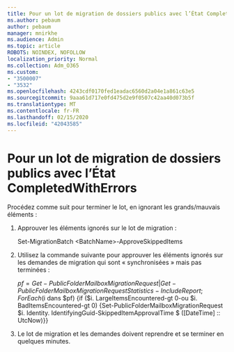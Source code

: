 ```yaml
---
title: Pour un lot de migration de dossiers publics avec l’État CompletedWithErrors
ms.author: pebaum
author: pebaum
manager: mnirkhe
ms.audience: Admin
ms.topic: article
ROBOTS: NOINDEX, NOFOLLOW
localization_priority: Normal
ms.collection: Adm_O365
ms.custom:
- "3500007"
- "3532"
ms.openlocfilehash: 4243cdf0170fed1eadac6560d2a04e1a861c63e5
ms.sourcegitcommit: 9aaa61d717e0fd475d2e9f0507c42aa40d073b5f
ms.translationtype: MT
ms.contentlocale: fr-FR
ms.lasthandoff: 02/15/2020
ms.locfileid: "42043585"
---
```

# <a name="for-public-folder-migration-batch-with-completedwitherrors-status"></a>Pour un lot de migration de dossiers publics avec l’État CompletedWithErrors

Procédez comme suit pour terminer le lot, en ignorant les grands/mauvais éléments : 
1. Approuver les éléments ignorés sur le lot de migration :

    Set-MigrationBatch \<BatchName>-ApproveSkippedItems 
2. Utilisez la commande suivante pour approuver les éléments ignorés sur les demandes de migration qui sont « synchronisées » mais pas terminées :

    $pf = Get-PublicFolderMailboxMigrationRequest | Get-PublicFolderMailboxMigrationRequestStatistics-IncludeReport ; ForEach ($i dans $pf) {if ($i. LargeItemsEncountered-gt 0-ou $i. BadItemsEncountered-gt 0) {Set-PublicFolderMailboxMigrationRequest $i. Identity. IdentifyingGuid-SkippedItemApprovalTime $ ([DateTime] :: UtcNow)}}
3. Le lot de migration et les demandes doivent reprendre et se terminer en quelques minutes.

